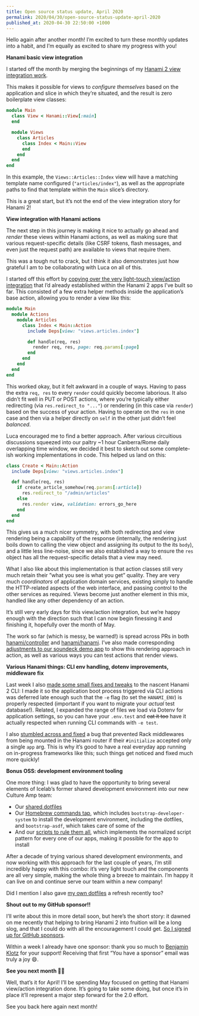 ```yaml
---
title: Open source status update, April 2020
permalink: 2020/04/30/open-source-status-update-april-2020
published_at: 2020-04-30 22:50:00 +1000
---
```


Hello again after another month! I’m excited to turn these monthly updates into a habit, and I’m equally as excited to share my progress with you!

**Hanami basic view integration**

I started off the month by merging the beginnings of my [Hanami 2 view integration work](https://github.com/hanami/hanami/pull/1040).

This makes it possible for views to _configure themselves_ based on the application and slice in which they’re situated, and the result is zero boilerplate view classes:

```ruby
module Main
  class View < Hanami::View[:main]
  end

  module Views
    class Articles
      class Index < Main::View
      end
    end
  end
end
```

In this example, the `Views::Articles::Index` view will have a matching template name configured (`"articles/index"`), as well as the appropriate paths to find that template within the `Main` slice’s directory.

This is a great start, but it’s not the end of the view integration story for Hanami 2!

**View integration with Hanami actions**

The next step in this journey is making it nice to actually go ahead and _render_ these views within Hanami actions, as well as making sure that various request-specific details (like CSRF tokens, flash messages, and even just the request path) are available to views that require them.

This was a tough nut to crack, but I think it also demonstrates just how grateful I am to be collaborating with Luca on all of this.

I started off this effort by [copying over the very light-touch view/action integration](https://github.com/hanami/hanami/pull/1043) that I’d already established within the Hanami 2 apps I’ve built so far. This consisted of a few extra helper methods inside the application’s base action, allowing you to render a view like this:

```ruby
module Main
  module Actions
    module Articles
      class Index < Main::Action
        include Deps[view: "views.articles.index"]

        def handle(req, res)
          render req, res, page: req.params[:page]
        end
      end
    end
  end
end
```

This worked okay, but it felt awkward in a couple of ways. Having to pass the extra `req, res` to every `render` could quickly become laborious. It also didn’t fit well in PUT or POST actions, where you’re typically either redirecting (via `res.redirect_to "..."`) or rendering (in this case via `render`) based on the success of your action. Having to operate on the `res` in one case and then via a helper directly on `self` in the other just didn’t feel _balanced_.

Luca encouraged me to find a better approach. After various circuitious discussions squeezed into our paltry ~1 hour Canberra/Rome daily overlapping time window, we decided it best to sketch out some complete-ish working implementations in code. This helped us land on this:

```ruby
class Create < Main::Action
  include Deps[view: "views.articles.index"]

  def handle(req, res)
    if create_article_somehow(req.params[:article])
      res.redirect_to "/admin/articles"
    else
      res.render view, validation: errors_go_here
    end
  end
end
```

This gives us a much nicer symmetry, with both redirecting and view rendering being a capability of the response (internally, the rendering just boils down to calling the view object and assigning its output to the its `body`), and a little less line-noise, since we also established a way to ensure the `res` object has all the request-specific details that a view may need.

What I also like about this implementation is that action classes still very much retain their ”what you see is what you get” quality. They are very much _coordinators_ of application domain services, existing simply to handle the HTTP-related aspects of the web interface, and passing control to the other services as required. Views become just another element in this mix, handled like any other dependency of an action.

It’s still very early days for this view/action integration, but we’re happy enough with the direction such that I can now begin finessing it and finishing it, hopefully over the month of May.

The work so far (which is messy, be warned!) is spread across PRs in both [hanami/controller](https://github.com/hanami/controller/pull/311) and [hanami/hanami](https://github.com/hanami/hanami/pull/1049). I’ve also made corresponding [adjustments to our soundeck demo app](https://github.com/jodosha/soundeck/pull/8) to show this rendering approach in action, as well as various ways you can test actions that render views.

**Various Hanami things: CLI env handling, dotenv improvements, middleware fix**

Last week I also [made some small fixes and tweaks](https://github.com/hanami/hanami/pull/1045) to the nascent Hanami 2 CLI: I made it so the application boot process triggered via CLI actions was deferred late enough such that the `-e` flag (to set the `HANAMI_ENV`) is properly respected (important if you want to migrate your _actual_ test database!). Related, I expanded the range of files we load via Dotenv for application settings, so you can have your `.env.test` and <del>eat it too</del> have it actually respected when running CLI commands with `-e test`.

I also [stumbled across and fixed](https://github.com/hanami/hanami/pull/1046) a bug that prevented Rack middlewares from being mounted in the Hanami router if their `#initialize` accepted only a single `app` arg. This is why it’s good to have a real everyday app running on in-progress frameworks like this; such things get noticed and fixed much more quickly!

**Bonus OSS: development environment tooling**

One more thing: I was glad to have the opportunity to bring several elements of Icelab’s former shared development environment into our new Culture Amp team:

* Our [shared dotfiles](https://github.com/cultureamp/web-team-dotfiles)
* Our [Homebrew commands tap](https://github.com/cultureamp/homebrew-web-team-devtools), which includes `bootstrap-developer-system` to install the development environment, including the dotfiles, and `bootstrap-asdf`, which takes care of some of the
* And our [scripts to rule them all](https://github.com/cultureamp/web-team-scripts-to-rule-them-all), which implements the normalized script pattern for every one of our apps, making it possible for the app to install

After a decade of trying various shared development environments, and now working with this approach for the last couple of years, I’m still incredibly happy with this combo: it’s very light touch and the components are all very simple, making the whole thing a breeze to maintain. I’m happy it can live on and continue serve our team within a new company!

Did I mention I also gave [my own dotfiles](https://github.com/timriley/dotfiles) a refresh recently too?

**Shout out to my GitHub sponsor!!**

I’ll write about this in more detail soon, but here’s the short story: it dawned on me recently that helping to bring Hanami 2 into fruition will be a long slog, and that I could do with all the encouragement I could get. [So I signed up for GitHub sponsors](https://github.com/sponsors/timriley).

Within a week I already have one sponsor: thank you so much to [Benjamin Klotz](https://github.com/tak1n) for your support! Receiving that first “You have a sponsor” email was truly a joy 😄.

**See you next month 👋🏼**

Well, that’s it for April! I’ll be spending May focused on getting that Hanami view/action integration done. It’s going to take some doing, but once it’s in place it’ll represent a major step forward for the 2.0 effort.

See you back here again next month!

